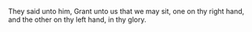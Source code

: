 They said unto him, Grant unto us that we may sit, one on thy right hand, and the other on thy left hand, in thy glory.
